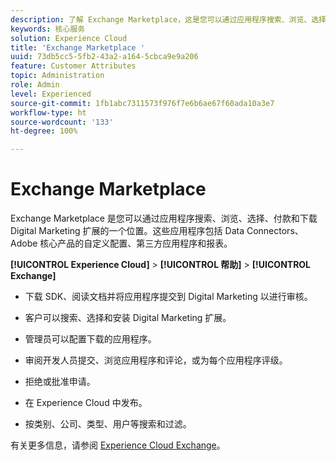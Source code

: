 ```yaml
---
description: 了解 Exchange Marketplace，这是您可以通过应用程序搜索、浏览、选择、付款和下载 Digital Marketing 扩展的一个位置。
keywords: 核心服务
solution: Experience Cloud
title: 'Exchange Marketplace '
uuid: 73db5cc5-5fb2-43a2-a164-5cbca9e9a206
feature: Customer Attributes
topic: Administration
role: Admin
level: Experienced
source-git-commit: 1fb1abc7311573f976f7e6b6ae67f60ada10a3e7
workflow-type: ht
source-wordcount: '133'
ht-degree: 100%

---
```



# Exchange Marketplace

Exchange Marketplace 是您可以通过应用程序搜索、浏览、选择、付款和下载 Digital Marketing 扩展的一个位置。这些应用程序包括 Data Connectors、Adobe 核心产品的自定义配置、第三方应用程序和报表。

**[!UICONTROL Experience Cloud]** > **[!UICONTROL 帮助]** > **[!UICONTROL Exchange]**

* 下载 SDK、阅读文档并将应用程序提交到 Digital Marketing 以进行审核。

* 客户可以搜索、选择和安装 Digital Marketing 扩展。

* 管理员可以配置下载的应用程序。

* 审阅开发人员提交、浏览应用程序和评论，或为每个应用程序评级。

* 拒绝或批准申请。

* 在 Experience Cloud 中发布。

* 按类别、公司、类型、用户等搜索和过滤。

有关更多信息，请参阅 [Experience Cloud Exchange](https://exchange.adobe.com/experiencecloud.html)。
